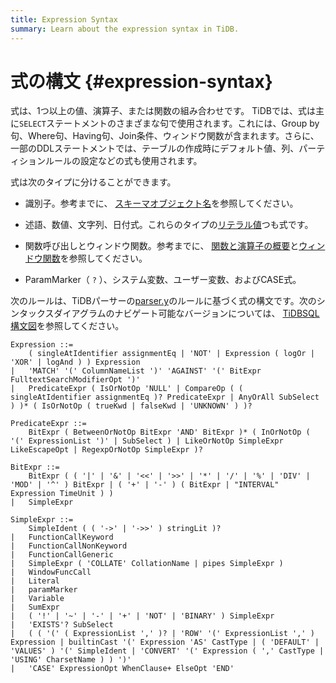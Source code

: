 ```yaml
---
title: Expression Syntax
summary: Learn about the expression syntax in TiDB.
---
```


# 式の構文 {#expression-syntax}

式は、1つ以上の値、演算子、または関数の組み合わせです。 TiDBでは、式は主に`SELECT`ステートメントのさまざまな句で使用されます。これには、Group by句、Where句、Having句、Join条件、ウィンドウ関数が含まれます。さらに、一部のDDLステートメントでは、テーブルの作成時にデフォルト値、列、パーティションルールの設定などの式も使用されます。

式は次のタイプに分けることができます。

-   識別子。参考までに、 [スキーマオブジェクト名](/schema-object-names.md)を参照してください。

-   述語、数値、文字列、日付式。これらのタイプの[リテラル値](/literal-values.md)つも式です。

-   関数呼び出しとウィンドウ関数。参考までに、 [関数と演算子の概要](/functions-and-operators/functions-and-operators-overview.md)と[ウィンドウ関数](/functions-and-operators/window-functions.md)を参照してください。

-   ParamMarker（ `?` ）、システム変数、ユーザー変数、およびCASE式。

次のルールは、TiDBパーサーの[parser.y](https://github.com/pingcap/parser/blob/master/parser.y)のルールに基づく式の構文です。次のシンタックスダイアグラムのナビゲート可能なバージョンについては、 [TiDBSQL構文図](https://pingcap.github.io/sqlgram/#Expression)を参照してください。

```ebnf+diagram
Expression ::=
    ( singleAtIdentifier assignmentEq | 'NOT' | Expression ( logOr | 'XOR' | logAnd ) ) Expression
|   'MATCH' '(' ColumnNameList ')' 'AGAINST' '(' BitExpr FulltextSearchModifierOpt ')'
|   PredicateExpr ( IsOrNotOp 'NULL' | CompareOp ( ( singleAtIdentifier assignmentEq )? PredicateExpr | AnyOrAll SubSelect ) )* ( IsOrNotOp ( trueKwd | falseKwd | 'UNKNOWN' ) )?

PredicateExpr ::=
    BitExpr ( BetweenOrNotOp BitExpr 'AND' BitExpr )* ( InOrNotOp ( '(' ExpressionList ')' | SubSelect ) | LikeOrNotOp SimpleExpr LikeEscapeOpt | RegexpOrNotOp SimpleExpr )?

BitExpr ::=
    BitExpr ( ( '|' | '&' | '<<' | '>>' | '*' | '/' | '%' | 'DIV' | 'MOD' | '^' ) BitExpr | ( '+' | '-' ) ( BitExpr | "INTERVAL" Expression TimeUnit ) )
|   SimpleExpr

SimpleExpr ::=
    SimpleIdent ( ( '->' | '->>' ) stringLit )?
|   FunctionCallKeyword
|   FunctionCallNonKeyword
|   FunctionCallGeneric
|   SimpleExpr ( 'COLLATE' CollationName | pipes SimpleExpr )
|   WindowFuncCall
|   Literal
|   paramMarker
|   Variable
|   SumExpr
|   ( '!' | '~' | '-' | '+' | 'NOT' | 'BINARY' ) SimpleExpr
|   'EXISTS'? SubSelect
|   ( ( '(' ( ExpressionList ',' )? | 'ROW' '(' ExpressionList ',' ) Expression | builtinCast '(' Expression 'AS' CastType | ( 'DEFAULT' | 'VALUES' ) '(' SimpleIdent | 'CONVERT' '(' Expression ( ',' CastType | 'USING' CharsetName ) ) ')'
|   'CASE' ExpressionOpt WhenClause+ ElseOpt 'END'
```
